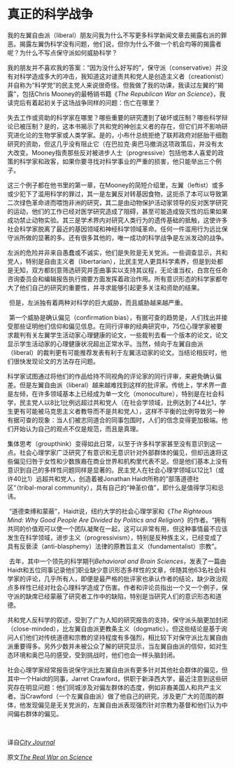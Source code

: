 # 真正的科学战争

​		我的左翼自由派（liberal）朋友问我为什么不写更多科学新闻文章去揭露右派的罪恶。揭露左翼伪科学没有问题，他们说，但你为什么不做一个机会均等的揭露者呢？为什么不写点保守派如何威胁科学？

​		我的朋友并不喜欢我的答案：“因为没什么好写的”，保守派（conservative）并没有对科学造成多大的冲击，我知道这对谴责共和党人是创造主义者（creationist）并自称为“科学党”的民主党人来说很奇怪。但我做了我的功课，我读过左翼的“揭露”，包括Chris Mooney的最畅销书籍《*The Republican War on Science*》，我读完后有着起初关于这场战争同样的问题：伤亡在哪里？

​		失去工作或资助的科学家在哪里？哪些重要的研究遭到了破坏或压制？哪些科学辩论已被压制？是的，这本书揭示了共和党的神创主义者的存在，但它们并不影响研究进化论的生物学家或人类学家。是的，小布什总统拒绝了联邦政府对胚胎干细胞研究的资助，但这几乎没有阻止它（在巴拉克·奥巴马撤消这项政策后，并没有太大改变。Mooney指责那些反对被进步人士（progressive）包括他本人喜爱的政策的科学家和政客，如果你要寻找对科学事业的严重的损害，他只能举出三个例子。

​		这三个例子都在他书里的第一章，在Mooney的简短介绍里，左翼（leftist）或多或少犯下了滥用科学的罪过，其一是左翼反对转基因食物，这扼杀了本可以导致第二次绿色革命进而喂饱非洲的研究，其二是由动物保护活动家领导的反对医学研究的运动，他们的工作已经对医学研究造成了阻碍，甚至可能造成毁灭性的后果如果成功禁止动物实验。其三是学术界内对研究人类行为的遗传基础的抵触，这使许多社会科学家脱离了最近的基因领域和神经科学领域革命。任何一件滥用行为远比保守派所做的显著的多。还有很多其他的，唯一成功的科学战争是左派发动的战争。

​		左派的危险并非来自愚蠢或不诚实，他们是失败是无关党派。一些调查显示，共和党人，特别是自由主义者（libertarian），比民主党人更具科学素养，但是到处都是无知，双方都刻意筛选研究并歪曲事实以支持其议程，无论谁当权，白宫在任命咨询委员会和编辑报告执行摘要方面发挥着政治作用。所有意识形态的科学家都夸大了他们自己的研究的重要性，并寻求能够引起更多关注和资助的结果。

​		但是，左派独有着两种对科学的巨大威胁，而且威胁越来越严重。

​		第一个威胁是确认偏见（confirmation bias），有据可查的趋势是，人们找出并接受那些证明他们信仰和偏见信息。在同行评审的经典研究中，75位心理学家被要求裁判有关左翼学生活动家心理健康的论文，一些裁判去看一个版本的论文，论文显示学生活动家的心理健康状况超出正常水平。当然，倾向于左翼自由派（liberal）的裁判更有可能推荐发表有利于左翼活动家的论文。当结论相反时，他们很快发现论文的方法存在问题。

​		科学家试图通过将他们的作品给持不同视角的评论家的同行评审，来避免确认偏差。但是左翼自由派（liberal）越来越难找到这样的批评家。传统上，学术界一直是左倾，在许多领域基本上已经成为单一文化（monoculture），特别是在社会科学，民主党人以8比1比例远超过共和党人（在社会学领域，比例达到了44比1，学生更有可能被马克思主义者教导而不是共和党人），这样不平衡的比例导致另一种有据可查的现象：当人们被志同道合的同事包围时，人们的信念变得更加极端。他们开始认为自己的观点不仅是规范，而且是真理。

​		集体思考（groupthink）变得如此日常，以至于许多科学家甚至没有意识到这一点。社会心理学家广泛研究了有意识和无意识针对外部群体的偏见，但却迅速将这些偏见归咎于女性和少数族裔在商业世界和机构里代表不足。但是他们基本上没有意识到自己的多样性问题同样是显著的。民主党人在社会心理学领域以12比1（或许40比1）远超共和党人，创造着被Jonathan Haidt所称的”部落道德社区“（tribal-moral community），具有自己的“神圣价值”，即什么是值得学习和忌讳。

​		“道德束缚和蒙蔽”，Haidt说，纽约大学的社会心理学家和《*The Righteous Mind: Why Good People Are Divided by Politics and Religion*》的作者。“拥有共同的价值观可以使一个团队凝聚在一起，这可以非常有用，但这种事情最不应该发生在科学领域，进步主义（progressivism），特别是反种族主义，已经变成了具有反亵渎（anti-blasphemy）法律的原教旨主义（fundamentalist）宗教”。

​		去年，其中一个领先的科学期刊*Behavioral and Brain Sciences*，发表了一篇由Haidt和五位同事记录他们职业缺少意识形态多样性的文章，伴随其他63名社会科学家的评论，几乎所有人，即便是最严格的批评家也承认作者的结论，缺少政治观点多样性已经对社会心理科学造成了伤害。作者和评论员指出一个又一个例子，保守派的缺席已经蒙蔽了研究者工作中的缺陷，特别是当研究人们的意识形态和道德。

​		共和党人反科学的叙述，受到了广为人知的研究报告的支持，保守派头脑更加封闭（close-minded），比左翼自由派更教条主义（dogmatic）。但这些结论是基于询问人们他们对传统道德和宗教的坚持程度有多强烈，相比较下对保守派比左翼自由派重要得多。另外少数并未被公众了解的研究显示，当左翼自由派的信仰，如对生态环境和奥巴马的感受，受到挑战时，他们也会一样头脑封闭。

​		社会心理学家经常报告说保守派比左翼自由派有更多针对其他社会群体的偏见，但其中一个Haidt的同事，Jarret Crawford，供职于新泽西大学，最近注意到这些研究存在明显问题：他们同城涉及对偏左群体的态度，例如非裔美国人和共产主义者。当Crawford（一个左翼自由派）做了他自己的研究，涉及更广大的范围的群体，他发现偏见是无关党派的，左翼自由派表现强烈针对宗教为基督和他们认为中间偏右群体的偏见。

​		



译自[*City Journal*](www.city-journal.org)

原文[*The Real War on Science*](https://www.city-journal.org/html/real-war-science-14782.html)